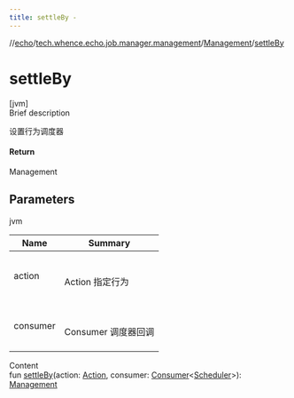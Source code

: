 ```yaml
---
title: settleBy -
---
```

//[echo](../../index.md)/[tech.whence.echo.job.manager.management](../index.md)/[Management](index.md)/[settleBy](settle-by.md)



# settleBy  
[jvm]  
Brief description  


设置行为调度器



#### Return  


Management



## Parameters  
  
jvm  
  
|  Name|  Summary| 
|---|---|
| action| <br><br>Action 指定行为<br><br>
| consumer| <br><br>Consumer<Scheduler> 调度器回调<br><br>
  
  
Content  
fun [settleBy](settle-by.md)(action: [Action](../-action/index.md), consumer: [Consumer](../../tech.whence.echo.function/-consumer/index.md)<[Scheduler](../-scheduler/index.md)>): [Management](index.md)  



